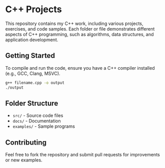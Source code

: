 # C++ Projects

This repository contains my C++ work, including various projects, exercises, and code samples. Each folder or file demonstrates different aspects of C++ programming, such as algorithms, data structures, and application development.

## Getting Started

To compile and run the code, ensure you have a C++ compiler installed (e.g., GCC, Clang, MSVC).

```sh
g++ filename.cpp -o output
./output
```

## Folder Structure

- `src/` - Source code files
- `docs/` - Documentation
- `examples/` - Sample programs

## Contributing

Feel free to fork the repository and submit pull requests for improvements or new examples.
